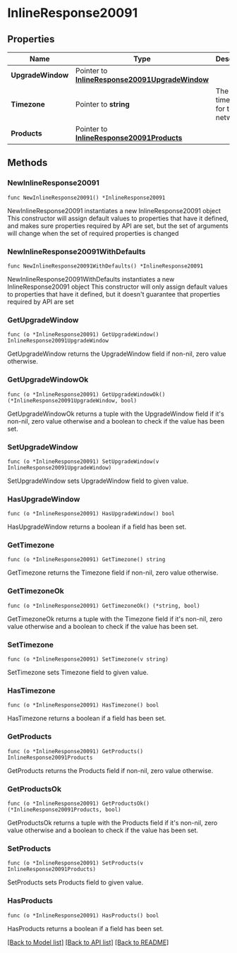 # InlineResponse20091

## Properties

Name | Type | Description | Notes
------------ | ------------- | ------------- | -------------
**UpgradeWindow** | Pointer to [**InlineResponse20091UpgradeWindow**](InlineResponse20091UpgradeWindow.md) |  | [optional] 
**Timezone** | Pointer to **string** | The timezone for the network | [optional] 
**Products** | Pointer to [**InlineResponse20091Products**](InlineResponse20091Products.md) |  | [optional] 

## Methods

### NewInlineResponse20091

`func NewInlineResponse20091() *InlineResponse20091`

NewInlineResponse20091 instantiates a new InlineResponse20091 object
This constructor will assign default values to properties that have it defined,
and makes sure properties required by API are set, but the set of arguments
will change when the set of required properties is changed

### NewInlineResponse20091WithDefaults

`func NewInlineResponse20091WithDefaults() *InlineResponse20091`

NewInlineResponse20091WithDefaults instantiates a new InlineResponse20091 object
This constructor will only assign default values to properties that have it defined,
but it doesn't guarantee that properties required by API are set

### GetUpgradeWindow

`func (o *InlineResponse20091) GetUpgradeWindow() InlineResponse20091UpgradeWindow`

GetUpgradeWindow returns the UpgradeWindow field if non-nil, zero value otherwise.

### GetUpgradeWindowOk

`func (o *InlineResponse20091) GetUpgradeWindowOk() (*InlineResponse20091UpgradeWindow, bool)`

GetUpgradeWindowOk returns a tuple with the UpgradeWindow field if it's non-nil, zero value otherwise
and a boolean to check if the value has been set.

### SetUpgradeWindow

`func (o *InlineResponse20091) SetUpgradeWindow(v InlineResponse20091UpgradeWindow)`

SetUpgradeWindow sets UpgradeWindow field to given value.

### HasUpgradeWindow

`func (o *InlineResponse20091) HasUpgradeWindow() bool`

HasUpgradeWindow returns a boolean if a field has been set.

### GetTimezone

`func (o *InlineResponse20091) GetTimezone() string`

GetTimezone returns the Timezone field if non-nil, zero value otherwise.

### GetTimezoneOk

`func (o *InlineResponse20091) GetTimezoneOk() (*string, bool)`

GetTimezoneOk returns a tuple with the Timezone field if it's non-nil, zero value otherwise
and a boolean to check if the value has been set.

### SetTimezone

`func (o *InlineResponse20091) SetTimezone(v string)`

SetTimezone sets Timezone field to given value.

### HasTimezone

`func (o *InlineResponse20091) HasTimezone() bool`

HasTimezone returns a boolean if a field has been set.

### GetProducts

`func (o *InlineResponse20091) GetProducts() InlineResponse20091Products`

GetProducts returns the Products field if non-nil, zero value otherwise.

### GetProductsOk

`func (o *InlineResponse20091) GetProductsOk() (*InlineResponse20091Products, bool)`

GetProductsOk returns a tuple with the Products field if it's non-nil, zero value otherwise
and a boolean to check if the value has been set.

### SetProducts

`func (o *InlineResponse20091) SetProducts(v InlineResponse20091Products)`

SetProducts sets Products field to given value.

### HasProducts

`func (o *InlineResponse20091) HasProducts() bool`

HasProducts returns a boolean if a field has been set.


[[Back to Model list]](../README.md#documentation-for-models) [[Back to API list]](../README.md#documentation-for-api-endpoints) [[Back to README]](../README.md)


